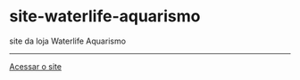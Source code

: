 # site-waterlife-aquarismo
 site da loja Waterlife Aquarismo

 <hr>

 <a href="https://pedroanjosps.github.io/site-waterlife-aquarismo/">Acessar o site</a>

